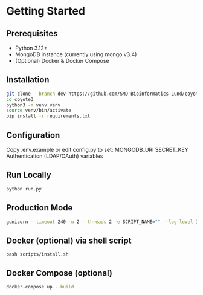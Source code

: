 # Getting Started

## Prerequisites
- Python 3.12+
- MongoDB instance (currently using mongo v3.4)
- (Optional) Docker & Docker Compose

## Installation
```bash
git clone --branch dev https://github.com/SMD-Bioinformatics-Lund/coyote3.git
cd coyote3
python3 -m venv venv
source venv/bin/activate
pip install -r requirements.txt
```

## Configuration
Copy .env.example or edit config.py to set: MONGODB_URI SECRET_KEY  Authentication (LDAP/OAuth) variables

## Run Locally
```bash
python run.py
``` 

## Production Mode
```bash
gunicorn --timeout 240 -w 2 --threads 2 -e SCRIPT_NAME="" --log-level INFO --bind 0.0.0.0:8000 wsgi:app
```

## Docker (optional) via shell script
```
bash scripts/install.sh
```

## Docker Compose (optional)
```bash
docker-compose up --build
```